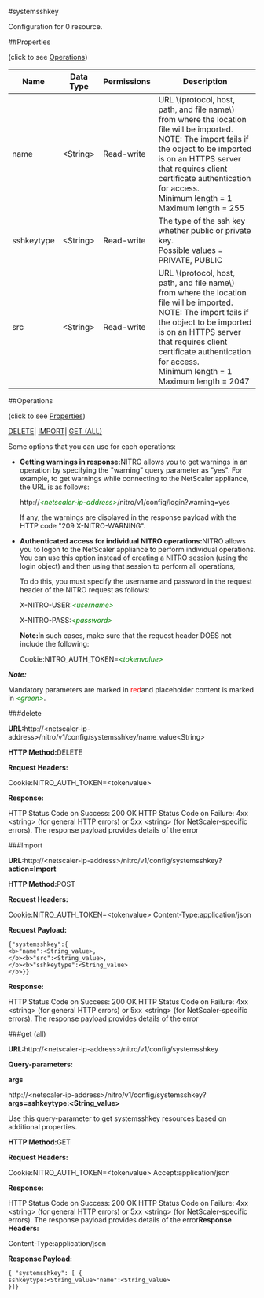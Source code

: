 #systemsshkey

Configuration for 0 resource.


##Properties 
<span>(click to see [Operations](#opera))</span>


<table><thead><tr><th>Name</th><th>Data Type</th><th>Permissions</th><th>Description</th></tr></thead><tbody><tr><td>name</td><td>&lt;String></td><td>Read-write</td><td>URL \(protocol, host, path, and file name\) from where the location file will be imported.<br>NOTE: The import fails if the object to be imported is on an HTTPS server that requires client certificate authentication for access.<br>Minimum length = 1<br>Maximum length = 255</td></tr><tr><td>sshkeytype</td><td>&lt;String></td><td>Read-write</td><td>The type of the ssh key whether public or private key.<br>Possible values = PRIVATE, PUBLIC</td></tr><tr><td>src</td><td>&lt;String></td><td>Read-write</td><td>URL \(protocol, host, path, and file name\) from where the location file will be imported.<br>NOTE: The import fails if the object to be imported is on an HTTPS server that requires client certificate authentication for access.<br>Minimum length = 1<br>Maximum length = 2047</td></tr></tbody></table>
##Operations 
<span>(click to see [Properties](#prope))</span>


[DELETE](#d)| [IMPORT](#i)| [GET (ALL)](#ge)


Some options that you can use for each operations:
<ul><li><p><b>Getting warnings in response:</b>NITRO allows you to get warnings in an operation by specifying the "warning" query parameter as "yes". For example, to get warnings while connecting to the NetScaler appliance, the URL is as follows:</p><p>http://<span style="color:green;font-style:italic;">&lt;netscaler-ip-address&gt;</span>/nitro/v1/config/login?warning=yes</p><p>If any, the warnings are displayed in the response payload with the HTTP code "209 X-NITRO-WARNING".</p></li><li><p><b>Authenticated access for individual NITRO operations:</b>NITRO allows you to logon to the NetScaler appliance to perform individual operations. You can use this option instead of creating a NITRO session (using the login object) and then using that session to perform all operations,</p><p>To do this, you must specify the username and password in the request header of the NITRO request as follows:</p><p>X-NITRO-USER:<span style="color:green;font-style:italic;">&lt;username&gt;</span></p><p>X-NITRO-PASS:<span style="color:green;font-style:italic;">&lt;password&gt;</span></p><p><b>Note:</b>In such cases, make sure that the request header DOES not include the following:</p><p>Cookie:NITRO_AUTH_TOKEN=<span style="color:green;font-style:italic;">&lt;tokenvalue&gt;</span></p></li></ul>



***Note:*** 
Mandatory parameters are marked in <span style="color:#FF0000;">red</span>and placeholder content is marked in <span style="color:green;font-style:italic">&lt;green&gt;</span>.

###delete



<b>URL:</b>http://&lt;netscaler-ip-address&gt;/nitro/v1/config/systemsshkey/name_value&lt;String&gt;
<b>HTTP Method:</b>DELETE
<b>Request Headers:</b>

Cookie:NITRO_AUTH_TOKEN=&lt;tokenvalue&gt;

<b>Response:</b>
HTTP Status Code on Success: 200 OKHTTP Status Code on Failure: 4xx &lt;string&gt; (for general HTTP errors) or 5xx &lt;string&gt; (for NetScaler-specific errors). The response payload provides details of the error


###Import



<b>URL:</b>http://&lt;netscaler-ip-address&gt;/nitro/v1/config/systemsshkey?<b>action=Import</b>
<b>HTTP Method:</b>POST
<b>Request Headers:</b>

Cookie:NITRO_AUTH_TOKEN=&lt;tokenvalue&gt;Content-Type:application/json

<b>Request Payload: </b>```{"systemsshkey":{<b>"name":<String_value>,</b><b>"src":<String_value>,</b><b>"sshkeytype":<String_value></b>}}```
<b>Response:</b>
HTTP Status Code on Success: 200 OKHTTP Status Code on Failure: 4xx &lt;string&gt; (for general HTTP errors) or 5xx &lt;string&gt; (for NetScaler-specific errors). The response payload provides details of the error


###get (all)



<b>URL:</b>http://&lt;netscaler-ip-address&gt;/nitro/v1/config/systemsshkey
<b>Query-parameters:</b>
<b>args</b>
http://&lt;netscaler-ip-address&gt;/nitro/v1/config/systemsshkey?<b>args=sshkeytype:&lt;String_value&gt;</b>
Use this query-parameter to get systemsshkey resources based on additional properties.



<b>HTTP Method:</b>GET
<b>Request Headers:</b>

Cookie:NITRO_AUTH_TOKEN=&lt;tokenvalue&gt;Accept:application/json

<b>Response:</b>
HTTP Status Code on Success: 200 OKHTTP Status Code on Failure: 4xx &lt;string&gt; (for general HTTP errors) or 5xx &lt;string&gt; (for NetScaler-specific errors). The response payload provides details of the error<b>Response Headers:</b>

Content-Type:application/json

<b>Response Payload: </b>```{ "systemsshkey": [ {sshkeytype:<String_value>"name":<String_value>}]}```



